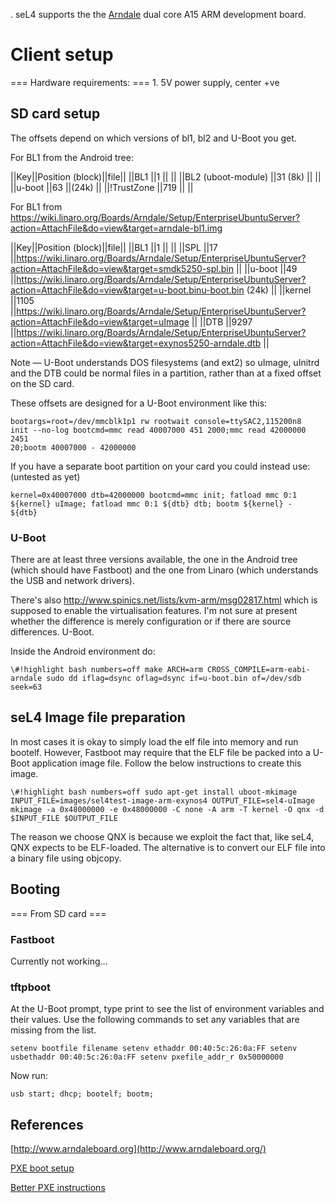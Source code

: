   . seL4 supports the the
  [Arndale](http://www.arndaleboard.org/wiki/index.php/Main_Page)
  dual core A15 ARM development board.

# Client setup
 === Hardware requirements: === 1. 5V power supply,
center +ve

## SD card setup
 The offsets depend on which versions of bl1, bl2 and
U-Boot you get.

For BL1 from the Android tree:

||Key||Position (block)||file|| ||BL1 ||1 || || ||BL2 (uboot-module)
||31 (8k) || || ||u-boot ||63 ||(24k) || ||!TrustZone ||719 || ||

For BL1 from
<https://wiki.linaro.org/Boards/Arndale/Setup/EnterpriseUbuntuServer?action=AttachFile&do=view&target=arndale-bl1.img>
 

||Key||Position (block)||file|| ||BL1 ||1 || || ||SPL ||17
||<https://wiki.linaro.org/Boards/Arndale/Setup/EnterpriseUbuntuServer?action=AttachFile&do=view&target=smdk5250-spl.bin>
|| ||u-boot ||49
||<https://wiki.linaro.org/Boards/Arndale/Setup/EnterpriseUbuntuServer?action=AttachFile&do=view&target=u-boot.binu-boot.bin>
(24k) || ||kernel ||1105
||<https://wiki.linaro.org/Boards/Arndale/Setup/EnterpriseUbuntuServer?action=AttachFile&do=view&target=uImage>
|| ||DTB ||9297
||<https://wiki.linaro.org/Boards/Arndale/Setup/EnterpriseUbuntuServer?action=AttachFile&do=view&target=exynos5250-arndale.dtb>
||

Note — U-Boot understands DOS filesystems (and ext2) so uImage, uInitrd
and the DTB could be normal files in a partition, rather than at a fixed
offset on the SD card.

These offsets are designed for a U-Boot environment like this:
```
bootargs=root=/dev/mmcblk1p1 rw rootwait console=ttySAC2,115200n8
init --no-log bootcmd=mmc read 40007000 451 2000;mmc read 42000000 2451
20;bootm 40007000 - 42000000
```

If you have a separate boot partition on your card you could instead
use: (untested as yet)
```
kernel=0x40007000 dtb=42000000 bootcmd=mmc init; fatload mmc 0:1
${kernel} uImage; fatload mmc 0:1 ${dtb} dtb; bootm ${kernel} -
${dtb}
```

### U-Boot
 There are at least three versions available, the one in
the Android tree (which should have Fastboot) and the one from Linaro
(which understands the USB and network drivers).

There's also <http://www.spinics.net/lists/kvm-arm/msg02817.html> which
is supposed to enable the virtualisation features. I'm not sure at
present whether the difference is merely configuration or if there are
source differences. U-Boot.

Inside the Android environment do:
```
\#!highlight bash numbers=off make ARCH=arm CROSS_COMPILE=arm-eabi-
arndale sudo dd iflag=dsync oflag=dsync if=u-boot.bin of=/dev/sdb
seek=63
```

## seL4 Image file preparation
 In most cases it is okay to simply
load the elf file into memory and run bootelf. However, Fastboot may
require that the ELF file be packed into a U-Boot application image
file. Follow the below instructions to create this image.
```
\#!highlight bash numbers=off sudo apt-get install uboot-mkimage
INPUT_FILE=images/sel4test-image-arm-exynos4 OUTPUT_FILE=sel4-uImage
mkimage -a 0x48000000 -e 0x48000000 -C none -A arm -T kernel -O qnx -d
$INPUT_FILE $OUTPUT_FILE
```

The reason we choose QNX is because we exploit the fact that, like seL4,
QNX expects to be ELF-loaded. The alternative is to convert our ELF file
into a binary file using objcopy.

## Booting
 === From SD card === <TODO>

### Fastboot
 <TODO> Currently not working...

### tftpboot
 At the U-Boot prompt, type print to see the list of
environment variables and their values. Use the following commands to
set any variables that are missing from the list.
```
setenv bootfile filename setenv ethaddr 00:40:5c:26:0a:FF setenv
usbethaddr 00:40:5c:26:0a:FF setenv pxefile_addr_r 0x50000000
```

Now run:

` usb start; dhcp; bootelf; bootm; `

## References

[http://www.arndaleboard.org](http://www.arndaleboard.org/)

[PXE boot
setup](https://wiki.linaro.org/Boards/Arndale/Setup/PXEBoot)

[Better PXE
instructions](https://wiki.kubuntu.org/ARM/QA/ArndaleBoard)
